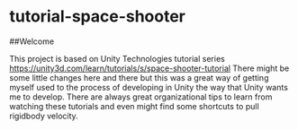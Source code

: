 # tutorial-space-shooter

##Welcome

This project is based on Unity Technologies tutorial series https://unity3d.com/learn/tutorials/s/space-shooter-tutorial
There might be some little changes here and there but this was a great way of getting myself used to the process of developing in Unity the way that Unity wants me to develop.
There are always great organizational tips to learn from watching these tutorials and even might find some shortcuts to pull rigidbody velocity.
